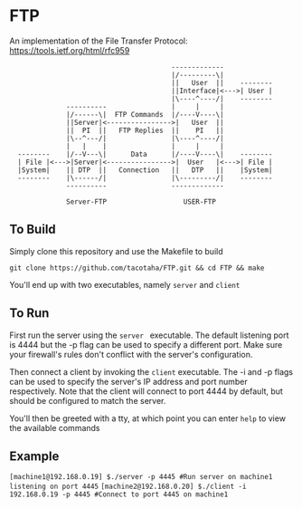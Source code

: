 # FTP
An implementation of the File Transfer Protocol: https://tools.ietf.org/html/rfc959


                                            -------------
                                            |/---------\|
                                            ||   User  ||    --------
                                            ||Interface|<--->| User |
                                            |\----^----/|    --------
                  ----------                |     |     |
                  |/------\|  FTP Commands  |/----V----\|
                  ||Server|<---------------->|   User  ||
                  ||  PI  ||   FTP Replies  ||    PI   ||
                  |\--^---/|                |\----^----/|
                  |   |    |                |     |     |
      --------    |/--V---\|      Data      |/----V----\|    --------
      | File |<--->|Server|<---------------->|  User   |<--->| File |
      |System|    || DTP  ||   Connection   ||   DTP   ||    |System|
      --------    |\------/|                |\---------/|    --------
                  ----------                -------------

                  Server-FTP                   USER-FTP
## To Build 
 
 Simply clone this repository and use the Makefile to build
 
 ```git clone https://github.com/tacotaha/FTP.git && cd FTP && make```
 
 You'll end up with two executables, namely ```server``` and ```client```
 
 ## To Run
 First run the server using the ```server ``` executable. The default listening port is 4444 but the -p flag can be used to specify a different port. Make sure your firewall's rules don't conflict with the server's configuration. 
 
 Then connect a client by invoking the ```client``` executable. The -i and -p flags can be used to specify the server's IP address and port number respectively. Note that the client will connect to port 4444 by default, but should be configured to match the server.
 
 You'll then be greeted with a tty, at which point you can enter ```help``` to view the available commands
 
 ## Example
```[machine1@192.168.0.19] $./server -p 4445 #Run server on machine1 listening on port 4445```
```[machine2@192.168.0.20] $./client -i 192.168.0.19 -p 4445 #Connect to port 4445 on machine1```
